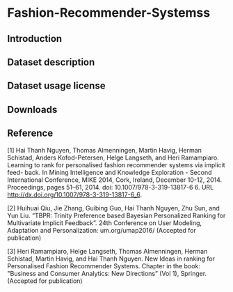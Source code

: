 # Fashion-Recommender-Systemss

## Introduction

## Dataset description

## Dataset usage license

## Downloads

## Reference
[1] Hai Thanh Nguyen, Thomas Almenningen, Martin Havig, Herman Schistad, Anders Kofod-Petersen, Helge Langseth, and Heri Ramampiaro. Learning to rank for personalised fashion recommender systems via implicit feed- back. In Mining Intelligence and Knowledge Exploration - Second International Conference, MIKE 2014, Cork, Ireland, December 10-12, 2014. Proceedings, pages 51–61, 2014. doi: 10.1007/978-3-319-13817-6 6. URL http://dx.doi.org/10.1007/978-3-319-13817-6_6.

[2] Huihuai Qiu, Jie Zhang, Guibing Guo, Hai Thanh Nguyen, Zhu Sun, and Yun Liu. “TBPR: Trinity Preference based Bayesian Personalized Ranking for Multivariate Implicit Feedback”. 24th Conference on User Modeling, Adaptation and Personalization: um.org/umap2016/ (Accepted for publication)

[3] Heri Ramampiaro, Helge Langseth, Thomas Almenningen, Herman Schistad, Martin Havig, and Hai Thanh Nguyen. New Ideas in ranking for Personalised Fashion Recommender Systems. Chapter in the book: "Business and Consumer Analytics: New Directions” (Vol 1), Springer. (Accepted for publication)
